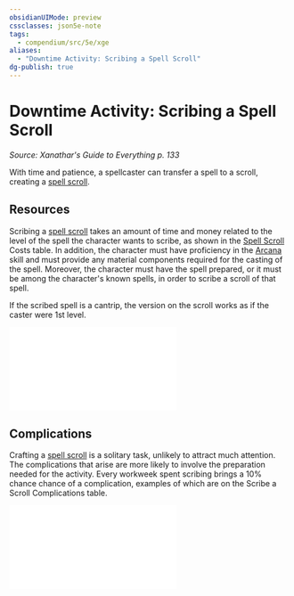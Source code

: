 ```yaml
---
obsidianUIMode: preview
cssclasses: json5e-note
tags:
  - compendium/src/5e/xge
aliases:
  - "Downtime Activity: Scribing a Spell Scroll"
dg-publish: true
---
```

# Downtime Activity: Scribing a Spell Scroll
*Source: Xanathar's Guide to Everything p. 133* 

With time and patience, a spellcaster can transfer a spell to a scroll, creating a [spell scroll](/3-Mechanics/CLI/items/spell-scroll.md).

## Resources

Scribing a [spell scroll](/3-Mechanics/CLI/items/spell-scroll.md) takes an amount of time and money related to the level of the spell the character wants to scribe, as shown in the [Spell Scroll](/3-Mechanics/CLI/items/spell-scroll.md) Costs table. In addition, the character must have proficiency in the [Arcana](/3-Mechanics/CLI/rules/skills.md#Arcana) skill and must provide any material components required for the casting of the spell. Moreover, the character must have the spell prepared, or it must be among the character's known spells, in order to scribe a scroll of that spell.

If the scribed spell is a cantrip, the version on the scroll works as if the caster were 1st level.

![Resources; Spell Scroll Costs](/3-Mechanics/CLI/tables/resources-spell-scroll-costs-xge.md)

## Complications

Crafting a [spell scroll](/3-Mechanics/CLI/items/spell-scroll.md) is a solitary task, unlikely to attract much attention. The complications that arise are more likely to involve the preparation needed for the activity. Every workweek spent scribing brings a 10% chance chance of a complication, examples of which are on the Scribe a Scroll Complications table.

![Scribe a Scroll Complications](/3-Mechanics/CLI/tables/scribe-a-scroll-complications-xge.md)